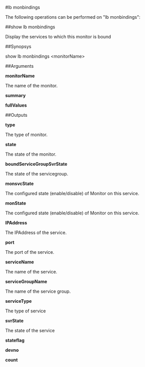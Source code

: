 #lb monbindings

The following operations can be performed on "lb monbindings":


##show lb monbindings

Display the services to which this monitor is bound


##Synopsys

show lb monbindings &lt;monitorName>


##Arguments

<b>monitorName</b>
The name of the monitor.

<b>summary</b>

<b>fullValues</b>



##Outputs

<b>type</b>
The type of monitor.

<b>state</b>
The state of the monitor.

<b>boundServiceGroupSvrState</b>
The state of the servicegroup.

<b>monsvcState</b>
The configured state (enable/disable) of Monitor on this service.

<b>monState</b>
The configured state (enable/disable) of Monitor on this service.

<b>IPAddress</b>
The IPAddress of the service.

<b>port</b>
The port of the service.

<b>serviceName</b>
The name of the service.

<b>serviceGroupName</b>
The name of the service group.

<b>serviceType</b>
The type of service

<b>svrState</b>
The state of the service

<b>stateflag</b>

<b>devno</b>

<b>count</b>



